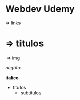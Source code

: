 # Webdev Udemy

[]() => links

# => titulos

![]() => img

*negrito*

**italico**

- titulos
    - subtitulos